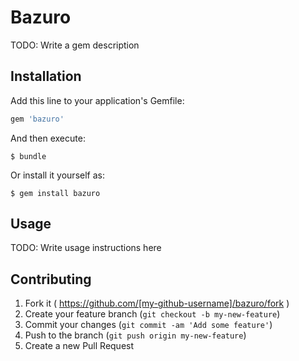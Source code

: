 # Bazuro

TODO: Write a gem description

## Installation

Add this line to your application's Gemfile:

```ruby
gem 'bazuro'
```

And then execute:

    $ bundle

Or install it yourself as:

    $ gem install bazuro

## Usage

TODO: Write usage instructions here

## Contributing

1. Fork it ( https://github.com/[my-github-username]/bazuro/fork )
2. Create your feature branch (`git checkout -b my-new-feature`)
3. Commit your changes (`git commit -am 'Add some feature'`)
4. Push to the branch (`git push origin my-new-feature`)
5. Create a new Pull Request
